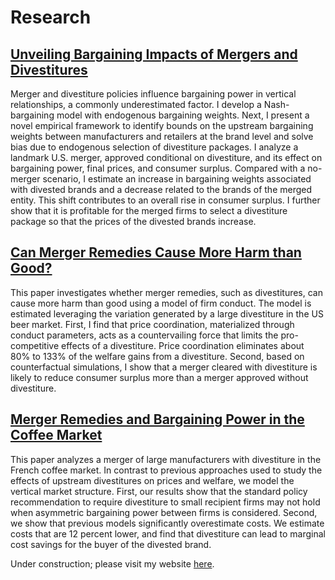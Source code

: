 <h1>Research</h1>

<!-- ─── Paper 1 ─── -->
<article>
  <h2>
    <a href="https://yanndelaprez.github.io/YD_jmp.pdf" target="_blank">
      Unveiling Bargaining Impacts of Mergers and Divestitures
    </a>
  </h2>
  <p>
    Merger and divestiture policies influence bargaining power in vertical relationships,
    a commonly underestimated factor. I develop a Nash-bargaining model with endogenous
    bargaining weights. Next, I present a novel empirical framework to identify bounds on
    the upstream bargaining weights between manufacturers and retailers at the brand level
    and solve bias due to endogenous selection of divestiture packages. I analyze a landmark
    U.S. merger, approved conditional on divestiture, and its effect on bargaining power,
    final prices, and consumer surplus. Compared with a no-merger scenario, I estimate an
    increase in bargaining weights associated with divested brands and a decrease related
    to the brands of the merged entity. This shift contributes to an overall rise in consumer
    surplus. I further show that it is profitable for the merged firms to select a divestiture
    package so that the prices of the divested brands increase.
  </p>
</article>

<!-- ─── Paper 2 ─── -->
<article>
  <h2>
    <a href="https://yanndelaprez.github.io/YD_Beer_2.pdf" target="_blank">
      Can Merger Remedies Cause More Harm than Good?
    </a>
  </h2>
  <p>
    This paper investigates whether merger remedies, such as divestitures,
can cause more harm than good using a model of firm conduct. The model is
estimated leveraging the variation generated by a large divestiture in the US
beer market. First, I find that price coordination, materialized through conduct parameters, acts as a countervailing force that limits the pro-competitive
effects of a divestiture. Price coordination eliminates about 80% to 133% of the
welfare gains from a divestiture. Second, based on counterfactual simulations,
I show that a merger cleared with divestiture is likely to reduce consumer
surplus more than a merger approved without divestiture.
  </p>
</article>

<!-- ─── Paper 3 ─── -->
<article>
  <h2>
    <a href="https://yanndelaprez.github.io/ssrn-YDMG-coffee.pdf" target="_blank">
      Merger Remedies and Bargaining Power in the Coffee Market
    </a>
  </h2>
  <p>
   This paper analyzes a merger of large manufacturers with divestiture in the French coffee market. In contrast to previous approaches used to study the effects of upstream divestitures on prices and welfare, we model the vertical market structure. First, our results show that the standard policy recommendation to require divestiture to small recipient firms may not hold when asymmetric bargaining power between firms is considered. Second, we show that previous models significantly overestimate costs. We estimate costs that are 12 percent lower, and find that divestiture can lead to marginal cost savings for the buyer of the divested brand.
  </p>
</article>

<!-- ─── Note at the bottom ─── -->
<p>
  Under construction; please visit my website
  <a href="https://sites.google.com/view/yanndelaprez/home?authuser=0" target="_blank">here</a>.
</p>







